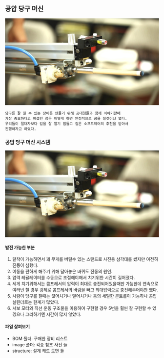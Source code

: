 ## 공압 당구 머신
![alt text](/PneumaticMachine/image/front.jpg "PneumaticMachine")

```
당구를 잘 칠 수 있는 장비를 만들기 위해 공대형들과 함께 이야기할때   
가장 중요하다고 여겼던 점은 어떻게 하면 안정적으로 공을 칠것이냐 였다.
우리들이 절대자보다 길을 잘 알기 힘들고 길은 소프트웨어의 추천을 받아서
진행하자고 하였다.
```
### 공압 당구 머신 시스템
![alt text](/PneumaticMachine/image/front.jpg "PneumaticMachine")

#### 발전 가능한 부분
1. 탈착이 가능하면서 꽤 무게를 버틸수 있는 스탠드로 사진용 삼각대를 썼지만 여전히 진동이 심했다.
2. 이동을 편하게 해주기 위해 달아놓은 바퀴도 진동의 원인.
3. 압력 레귤레이터를 수동으로 조절해야해서 치기위한 시간이 길어졌다.
4. 세게 치기위해서는 콤프레서의 압력이 최대로 충전되어있을때만 가능한데 연속으로 여러번 칠 경우 강제로 콤프레서의 바람을 빼고 최대압력으로 충전해주어야만 했다.
5. 사람이 당구를 칠때는 끊어치거나 밀어치거나 등의 세밀한 콘트롤이 가능하나 공압 실린더로는 한계가 많았다.
6. 서보 모터와 직선 운동 구조물을 이용하여 구현할 경우 5번을 훨씬 잘 구현할 수 있겠으나 그리하기엔 시간이 많지 않았다.

#### 파일 살펴보기
- BOM 폴더: 구매한 장비 리스트
- image 폴더: 각종 참조 사진 들
- structure: 설계 캐드 도면 들
